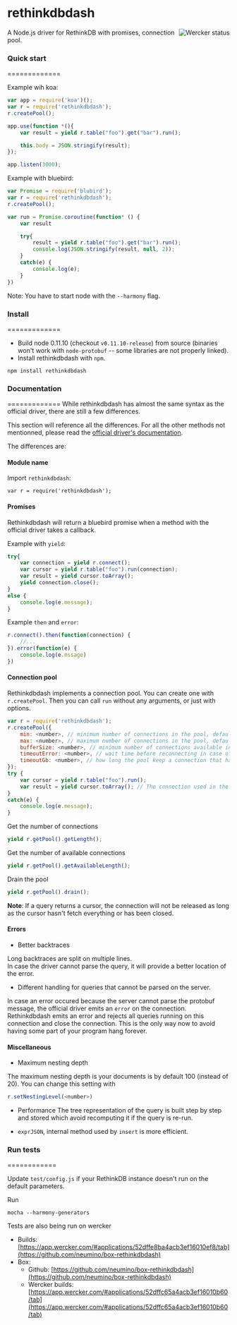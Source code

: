 rethinkdbdash
=============

<a href="https://app.wercker.com/project/bykey/10e69719c2031f4995798ddb9221c398"><img alt="Wercker status" src="https://app.wercker.com/status/10e69719c2031f4995798ddb9221c398/m" align="right" /></a>

A Node.js driver for RethinkDB with promises, connection pool.

### Quick start ###
=============

Example wih koa:

```js
var app = require('koa')();
var r = require('rethinkdbdash');
r.createPool();

app.use(function *(){
    var result = yield r.table("foo").get("bar").run();

    this.body = JSON.stringify(result);
});

app.listen(3000);
```

Example with bluebird:

```js
var Promise = require('blubird');
var r = require('rethinkdbdash');
r.createPool();

var run = Promise.coroutine(function* () {
    var result

    try{
        result = yield r.table("foo").get("bar").run();
        console.log(JSON.stringify(result, null, 2));
    }
    catch(e) {
        console.log(e);
    }
})
```

Note: You have to start node with the `--harmony` flag.


### Install ###
=============
- Build node 0.11.10 (checkout `v0.11.10-release`) from source (binaries won't work with
`node-protobuf` -- some libraries are not properly linked).
- Install rethinkdbdash with `npm`.

```
npm install rethinkdbdash
```


### Documentation ###
=============
While rethinkdbdash has almost the same syntax as the official driver, there are still
a few differences.

This section will reference all the differences. For all the other methods not
mentionned, please read the
[official driver's documentation](http://www.rethinkdb.com/api/javascript/).



The differences are:

#### Module name ####

Import `rethinkdbdash`:
```
var r = require('rethinkdbdash');
```



#### Promises ####

Rethinkdbdash will return a bluebird promise when a method with the official driver
takes a callback.

Example with `yield`:
```js
try{
    var connection = yield r.connect();
    var cursor = yield r.table("foo").run(connection);
    var result = yield cursor.toArray();
    yield connection.close();
}
else {
    console.log(e.message);
}
```

Example `then` and `error`:
```js
r.connect().then(function(connection) {
    //...
}).error(function(e) {
    console.log(e.mssage)
})
```



#### Connection pool ####

Rethinkdbdash implements a connection pool. You can create one with `r.createPool`.
Then you can call `run` without any arguments, or just with options.

```js
var r = require('rethinkdbdash');
r.createPool({
    min: <number>, // minimum number of connections in the pool, default 50
    max: <number>, // maximum number of connections in the pool, default 1000
    bufferSize: <number>, // minimum number of connections available in the pool, default 50
    timeoutError: <number>, // wait time before reconnecting in case of an error (in ms), default 1000
    timeoutGb: <number>, // how long the pool keep a connection that hasn't been used (in ms), default 60*60*1000
});
try {
    var cursor = yield r.table("foo").run();
    var result = yield cursor.toArray(); // The connection used in the cursor will be released when all the data will be retrieved
}
catch(e) {
    console.log(e.message);
}
```

Get the number of connections
```js
yield r.getPool().getLength();
```

Get the number of available connections
```js
yield r.getPool().getAvailableLength();
```

Drain the pool
```js
yield r.getPool().drain();
```


__Note__: If a query returns a cursor, the connection will not be released as long as the
cursor hasn't fetch everything or has been closed.


#### Errors ####
- Better backtraces

Long backtraces are split on multiple lines.  
In case the driver cannot parse the query, it will provide a better location of the error.

- Different handling for queries that cannot be parsed on the server.

In case an error occured because the server cannot parse the protobuf message, the
official driver emits an `error` on the connection.  
Rethinkdbdash emits an error and rejects all queries running on this connection and
close the connection. This is the only way now to avoid having some part of your
program hang forever.


#### Miscellaneous ####


- Maximum nesting depth

The maximum nesting depth is your documents is by default 100 (instead of 20).
You can change this setting with

```js
r.setNestingLevel(<number>)
```

- Performance
The tree representation of the query is built step by step and stored which avoid
recomputing it if the query is re-run.

- `exprJSON`, internal method used by `insert` is more efficient.


### Run tests ###
============

Update `test/config.js` if your RethinkDB instance doesn't run on the default parameters.

Run
```
mocha --harmony-generators
```


Tests are also being run on wercker
- Builds: [https://app.wercker.com/#applications/52dffe8ba4acb3ef16010ef8/tab](https://github.com/neumino/box-rethinkdbdash)
- Box: 
  - Github: [https://github.com/neumino/box-rethinkdbdash](https://github.com/neumino/box-rethinkdbdash)
  - Wercker builds: [https://app.wercker.com/#applications/52dffc65a4acb3ef16010b60/tab](https://app.wercker.com/#applications/52dffc65a4acb3ef16010b60/tab)
